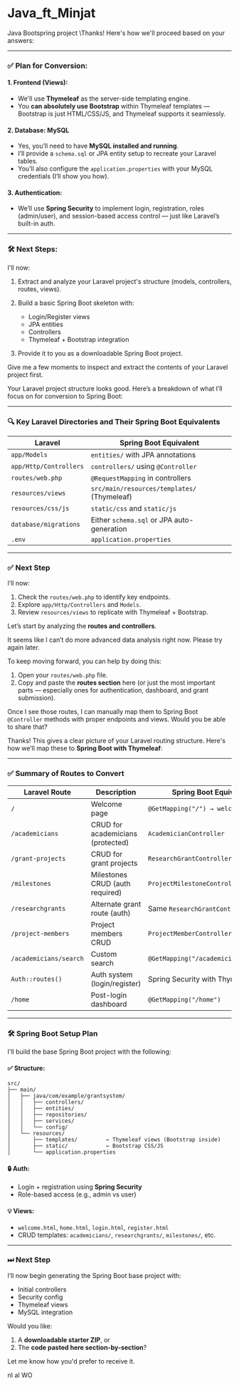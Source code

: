 # Java_ft_Minjat
Java Bootspring project
\Thanks! Here's how we'll proceed based on your answers:

---

### ✅ **Plan for Conversion:**

#### 1. **Frontend (Views):**

* We'll use **Thymeleaf** as the server-side templating engine.
* You **can absolutely use Bootstrap** within Thymeleaf templates — Bootstrap is just HTML/CSS/JS, and Thymeleaf supports it seamlessly.

#### 2. **Database: MySQL**

* Yes, you’ll need to have **MySQL installed and running**.
* I’ll provide a `schema.sql` or JPA entity setup to recreate your Laravel tables.
* You’ll also configure the `application.properties` with your MySQL credentials (I’ll show you how).

#### 3. **Authentication:**

* We’ll use **Spring Security** to implement login, registration, roles (admin/user), and session-based access control — just like Laravel’s built-in auth.

---

### 🛠 Next Steps:

I'll now:

1. Extract and analyze your Laravel project's structure (models, controllers, routes, views).
2. Build a basic Spring Boot skeleton with:

   * Login/Register views
   * JPA entities
   * Controllers
   * Thymeleaf + Bootstrap integration
3. Provide it to you as a downloadable Spring Boot project.

Give me a few moments to inspect and extract the contents of your Laravel project first.


Your Laravel project structure looks good. Here’s a breakdown of what I’ll focus on for conversion to Spring Boot:

---

### 🔍 Key Laravel Directories and Their Spring Boot Equivalents

| Laravel                | Spring Boot Equivalent                      |
| ---------------------- | ------------------------------------------- |
| `app/Models`           | `entities/` with JPA annotations            |
| `app/Http/Controllers` | `controllers/` using `@Controller`          |
| `routes/web.php`       | `@RequestMapping` in controllers            |
| `resources/views`      | `src/main/resources/templates/` (Thymeleaf) |
| `resources/css/js`     | `static/css` and `static/js`                |
| `database/migrations`  | Either `schema.sql` or JPA auto-generation  |
| `.env`                 | `application.properties`                    |

---

### ✅ Next Step

I’ll now:

1. Check the `routes/web.php` to identify key endpoints.
2. Explore `app/Http/Controllers` and `Models`.
3. Review `resources/views` to replicate with Thymeleaf + Bootstrap.

Let’s start by analyzing the **routes and controllers**.


It seems like I can’t do more advanced data analysis right now. Please try again later.

To keep moving forward, you can help by doing this:

1. Open your `routes/web.php` file.
2. Copy and paste the **routes section** here (or just the most important parts — especially ones for authentication, dashboard, and grant submission).

Once I see those routes, I can manually map them to Spring Boot `@Controller` methods with proper endpoints and views. Would you be able to share that?


Thanks! This gives a clear picture of your Laravel routing structure. Here's how we’ll map these to **Spring Boot with Thymeleaf**:

---

### ✅ Summary of Routes to Convert

| Laravel Route          | Description                       | Spring Boot Equivalent                |
| ---------------------- | --------------------------------- | ------------------------------------- |
| `/`                    | Welcome page                      | `@GetMapping("/") → welcome.html`     |
| `/academicians`        | CRUD for academicians (protected) | `AcademicianController`               |
| `/grant-projects`      | CRUD for grant projects           | `ResearchGrantController`             |
| `/milestones`          | Milestones CRUD (auth required)   | `ProjectMilestoneController`          |
| `/researchgrants`      | Alternate grant route (auth)      | Same `ResearchGrantController`        |
| `/project-members`     | Project members CRUD              | `ProjectMemberController`             |
| `/academicians/search` | Custom search                     | `@GetMapping("/academicians/search")` |
| `Auth::routes()`       | Auth system (login/register)      | Spring Security with Thymeleaf views  |
| `/home`                | Post-login dashboard              | `@GetMapping("/home")`                |

---

### 🛠 Spring Boot Setup Plan

I'll build the base Spring Boot project with the following:

#### ✅ Structure:

```
src/
├── main/
│   ├── java/com/example/grantsystem/
│   │   ├── controllers/
│   │   ├── entities/
│   │   ├── repositories/
│   │   ├── services/
│   │   └── config/
│   └── resources/
│       ├── templates/         ← Thymeleaf views (Bootstrap inside)
│       ├── static/            ← Bootstrap CSS/JS
│       └── application.properties
```

#### 🔒 Auth:

* Login + registration using **Spring Security**
* Role-based access (e.g., admin vs user)

#### 💡 Views:

* `welcome.html`, `home.html`, `login.html`, `register.html`
* CRUD templates: `academicians/`, `researchgrants/`, `milestones/`, etc.

---

### ⏭ Next Step

I’ll now begin generating the Spring Boot base project with:

* Initial controllers
* Security config
* Thymeleaf views
* MySQL integration

Would you like:

1. A **downloadable starter ZIP**, or
2. The **code pasted here section-by-section**?

Let me know how you'd prefer to receive it.


nI aI WO